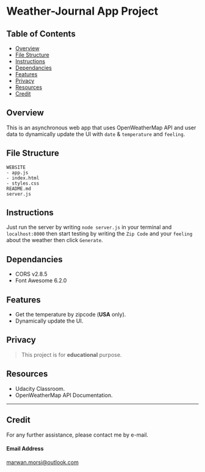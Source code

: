 # Weather-Journal App Project

## Table of Contents

- [Overview](#overview)
- [File Structure](#file-structure)
- [Instructions](#instructions)
- [Dependancies](#dependancies)
- [Features](#features)
- [Privacy](#privacy)
- [Resources](#resources)
- [Credit](#credit)

## Overview

This is an asynchronous web app that uses OpenWeatherMap API and user data to dynamically update the UI with `date` & `temperature` and `feeling`.

## File Structure

```
WEBSITE
- app.js
- index.html
- styles.css
README.md
server.js
```

## Instructions

Just run the server by writing `node server.js` in your terminal and `localhost:8000` then start testing by writing the `Zip Code` and your `feeling` about the weather then click `Generate`.

## Dependancies

- CORS v2.8.5
- Font Awesome 6.2.0

## Features

- Get the temperature by zipcode (**USA** only).
- Dynamically update the UI.

## Privacy

> This project is for **educational** purpose.

## Resources

- Udacity Classroom.
- OpenWeatherMap API Documentation.

---

## Credit

For any further assistance, please contact me by e-mail.

#### Email Address

<marwan.morsi@outlook.com>
